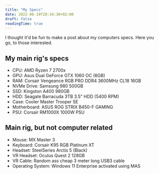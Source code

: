```yaml
---
title: "My Specs"
date: 2022-06-19T20:34:30+02:00
draft: false
readingTime: true
---
```

I thought it'd be fun to make a post about my computers specs. Here you go, to those interested.

## My main rig's specs
- CPU: AMD Ryzen 7 2700x
- GPU: Asus Dual GeForce GTX 1060 OC (6GB)
- RAM: Corsair Vengeance RGB PRO DDR4 3600MHz CL18 16GB
- NVMe Drive: Samsung 980 500GB
- SSD: Kingston A400 980GB
- HDD: Seagate Barracuda 3TB 3.5" HDD (5400 RPM)
- Case: Cooler Master Trooper SE
- Motherboard: ASUS ROG STRIX B450-F GAMING
- PSU: Corsair RM1000X 1000W PSU

## Main rig, but not computer related
- Mouse: MX Master 3
- Keyboard: Corsair K95 RGB Platinum XT
- Headset: SteelSeries Arctis 5 (Black)
- VR Headset: Oculus Quest 2 128GB
- VR Cable: Random ass cheap 3 meter long USB3 cable
- Operating System: Windows 11 Enterprise activated using MAS
<script src="https://utteranc.es/client.js"
        repo="Odyssey346/Odyssey346.github.io"
        issue-term="pathname"
        label="comment"
        theme="preferred-color-scheme"
        crossorigin="anonymous"
        async>
</script>